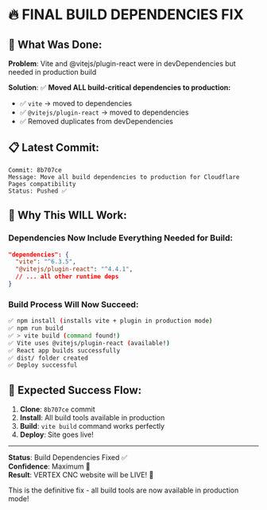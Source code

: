 # 🔥 FINAL BUILD DEPENDENCIES FIX

## 🔧 What Was Done:

**Problem**: Vite and @vitejs/plugin-react were in devDependencies but needed in production build

**Solution**: ✅ **Moved ALL build-critical dependencies to production:**
- ✅ `vite` → moved to dependencies
- ✅ `@vitejs/plugin-react` → moved to dependencies
- ✅ Removed duplicates from devDependencies

## 📋 Latest Commit:
```
Commit: 8b707ce
Message: Move all build dependencies to production for Cloudflare Pages compatibility
Status: Pushed ✅
```

## 🚀 Why This WILL Work:

### Dependencies Now Include Everything Needed for Build:
```json
"dependencies": {
  "vite": "^6.3.5",
  "@vitejs/plugin-react": "^4.4.1",
  // ... all other runtime deps
}
```

### Build Process Will Now Succeed:
```bash
✅ npm install (installs vite + plugin in production mode)
✅ npm run build
✅ > vite build (command found!)
✅ Vite uses @vitejs/plugin-react (available!)
✅ React app builds successfully
✅ dist/ folder created
✅ Deploy successful
```

## 🎯 Expected Success Flow:
1. **Clone**: `8b707ce` commit
2. **Install**: All build tools available in production
3. **Build**: `vite build` command works perfectly
4. **Deploy**: Site goes live!

---

**Status**: Build Dependencies Fixed ✅  
**Confidence**: Maximum 🚀  
**Result**: VERTEX CNC website will be LIVE! 🎉

This is the definitive fix - all build tools are now available in production mode!
